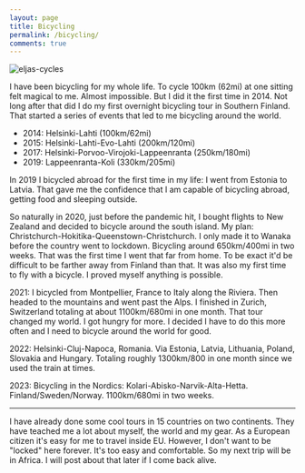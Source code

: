 ```yaml
---
layout: page
title: Bicycling
permalink: /bicycling/
comments: true
---
```


![eljas-cycles]({{site.baseurl}}/assets/e-cycle.jpg)

I have been bicycling for my whole life.
To cycle 100km (62mi) at one sitting felt magical to me.
Almost impossible.
But I did it the first time in 2014.
Not long after that did I do my first overnight bicycling tour in Southern Finland.
That started a series of events that led to me bicycling around the world.

- 2014: Helsinki-Lahti (100km/62mi)
- 2015: Helsinki-Lahti-Evo-Lahti (200km/120mi)
- 2017: Helsinki-Porvoo-Virojoki-Lappeenranta (250km/180mi)
- 2019: Lappeenranta-Koli (330km/205mi)

In 2019 I bicycled abroad for the first time in my life: I went from Estonia to Latvia.
That gave me the confidence that I am capable of bicycling abroad, getting food and sleeping outside.

So naturally in 2020, just before the pandemic hit, I bought flights to New Zealand and decided to bicycle around the south island.
My plan: Christchurch-Hokitika-Queenstown-Christchurch.
I only made it to Wanaka before the country went to lockdown.
Bicycling around 650km/400mi in two weeks.
That was the first time I went that far from home.
To be exact it'd be difficult to be farther away from Finland than that.
It was also my first time to fly with a bicycle.
I proved myself anything is possible.

2021: I bicycled from Montpellier, France to Italy along the Riviera.
Then headed to the mountains and went past the Alps.
I finished in Zurich, Switzerland totaling at about 1100km/680mi in one month.
That tour changed my world.
I got hungry for more.
I decided I have to do this more often and I need to bicycle around the world for good.

2022: Helsinki-Cluj-Napoca, Romania.
Via Estonia, Latvia, Lithuania, Poland, Slovakia and Hungary.
Totaling roughly 1300km/800 in one month since we used the train at times.

2023: Bicycling in the Nordics: Kolari-Abisko-Narvik-Alta-Hetta.
Finland/Sweden/Norway.
1100km/680mi in two weeks.

---

I have already done some cool tours in 15 countries on two continents.
They have teached me a lot about myself, the world and my gear.
As a European citizen it's easy for me to travel inside EU.
However, I don't want to be "locked" here forever.
It's too easy and comfortable.
So my next trip will be in Africa.
I will post about that later if I come back alive.

<!-- 
Bicycling around the world. I can't think of any better way to use my limited lifetime. To explore the hidden gems of the world, learn about new cultures, challenge myself and feel the freedom.

I started bicycling at the age of three or four and I never stopped. I started exploring Finland but then I started doing trips abroad in the Baltics, Mediterranean, East Europe and even New Zealand!

I am dreaming of cycling around the world but I still don't know how. My biggest pain points:

- How to fund the trip?
- Do I have to "ruin" my career in programming by quitting my awesome and well-paying job?
- How to plan the route?
  - [RateMyRoute and ZenCycling apps](https://hyrtsi.github.io/bicycling-route-planner-app)
  - [Manually](https://hyrtsi.github.io/bicycling-route-planning)
- Is my bicycle and my gear good enough for the trip?
- What happens to my social relationships during the tour?
- Do I want to do it all in one go or split the trip into separate parts and come back to my home in the meantime?
- When to do it?
- Which time of the year do I want to spend in each country? Do I want to try to survive extreme temperatures of -40 or +40 degrees celsius or heavy downpour, floods and landslips during the monsoon?

As you can see I have quite many unknows even though I have bicycled probably tens of thousands of kilometers in Finland and a couple of thousand of kms abroad. But I don't let them stop me. I know that I already have what it takes for the trip. Planning can only make it better. But it is already possible.

I will collect here resources that are useful for me and hopefully are useful to you.

# Index

- [Other people who have cycled the world](https://hyrtsi.github.io/bicycling-study)
- [Next level path planning for long bicycle tours around the world](https://hyrtsi.github.io/bicycling-route-planner-app)
  - [Visas](https://www.visahq.com/)
  - Weather
  - Security
  - Road condition
  - [Other criteria](https://hyrtsi.github.io/bicycling-route-planning)
- Building the perfect bicycle for a long tour
- What to take with you
- Funding
- Psychology

# Big picture

I love to travel the world. I love bicycling, too. On my last trip from Finland to Romania I got two ideas: a route planning application for bicyclists and my own trip around the world. I had earlier thought that I would be able to do my RTW trip in smaller pieces but now I got frustrated. I have about 4 or 5 weeks of paid holiday each year. I can apply for an unspecified amount of unpaid holiday, too. I can travel 1000km, maybe 2000km max during that time. It doesn't sound too appealing.

- It takes a while to go from bicycle mental mode to working and living in a city and vice versa so long trips are preferred
- Flying is almost certainly required to travel from Finland to anywhere unless I have lots of more time
- It's frustrating to disassemble and package the bicycle for flying
- Many short trips is more expensive than few long trips
- I don't need much money on the tour, maybe 5-10 euros a day on average
- I don't want to travel the same routes every time

so I must try to travel for longer periods of time. At least two months, preferably more at a time. Since most of our planet is water the route must be split to parts and boats, ferries and airplanes must be used. This also means that each one of these journeys can be done separately and I can return back home in between them.

The fastest person to bicycle around the world is Mark Beaumont. He cycled around the world 29000km in 78 and a half days. The slowest person to cycle around the world is Heinz Stucke, who cycled around the world for 50 years. My trip will be something in between probably. Those men have set the boundaries for me.

I have decided that I must maximize the fun, safety and meaning in my trip. I don't have to follow the Guiness World Records rules even though it would be awesome to get my name on the same page with the big boys and girls.

Things that motivate me:
- Travelling countries that none of my friends even know about
- Meeting local people and other cyclists
- Adventuring
- Having a big goal
- Visiting many countries
- Seeing beautiful places

Things that do not motivate me:
- Ugly places
- Crowded and busy streets
- Landmines, war, protests
- Pollution
- Corrupt police
- Trash and broken glass on the streets
- Natural disasters
- Wild animals that try to kill me

It is inevitable that the list of countries I can visit is really low if I want to minimize all risks. Consider [all the horrible things that happened to Heinz Stuck](https://en.wikipedia.org/wiki/Heinz_St%C3%BCcke#Global_bicycle_tour) on his journey. But that doesn't make me want to stay at home. He did survive it so I will survive, too.

 -->
